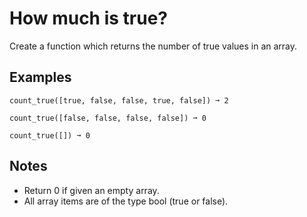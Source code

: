 # How much is true?

Create a function which returns the number of true values in an array.

## Examples
```
count_true([true, false, false, true, false]) ➞ 2

count_true([false, false, false, false]) ➞ 0

count_true([]) ➞ 0
```

## Notes

* Return 0 if given an empty array.
* All array items are of the type bool (true or false).